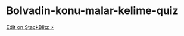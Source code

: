 # Bolvadin-konu-malar-kelime-quiz

[Edit on StackBlitz ⚡️](https://stackblitz.com/edit/web-platform-db9fyu)
